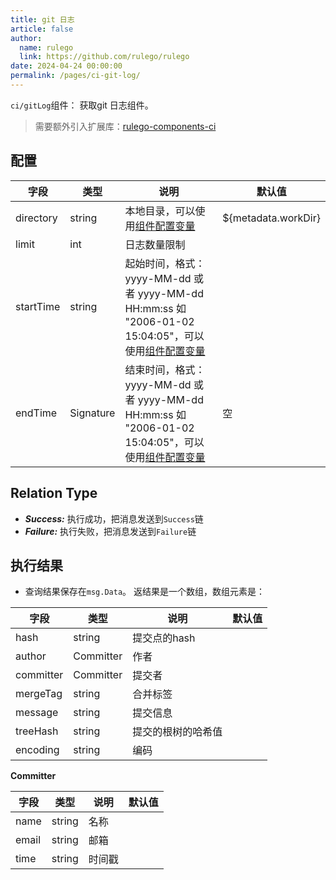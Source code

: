 ```yaml
---
title: git 日志
article: false
author: 
  name: rulego
  link: https://github.com/rulego/rulego
date: 2024-04-24 00:00:00
permalink: /pages/ci-git-log/
---
```


`ci/gitLog`组件：<Badge text="v0.29.0+"/> 获取git 日志组件。

>需要额外引入扩展库：[rulego-components-ci](https://github.com/rulego/rulego-components-ci)

## 配置

| 字段        | 类型        | 说明                                                                                             | 默认值                 |
|-----------|-----------|------------------------------------------------------------------------------------------------|---------------------|
| directory | string    | 本地目录，可以使用[组件配置变量](/pages/baa05c/)                                                              | ${metadata.workDir} |
| limit     | int       | 日志数量限制                                                                                         |                     |10
| startTime | string    | 起始时间，格式：yyyy-MM-dd 或者 yyyy-MM-dd HH:mm:ss 如 "2006-01-02 15:04:05"，可以使用[组件配置变量](/pages/baa05c/) |                     |
| endTime   | Signature | 结束时间，格式：yyyy-MM-dd 或者 yyyy-MM-dd HH:mm:ss 如 "2006-01-02 15:04:05"，可以使用[组件配置变量](/pages/baa05c/) | 空                   |

## Relation Type

- ***Success:*** 执行成功，把消息发送到`Success`链
- ***Failure:*** 执行失败，把消息发送到`Failure`链


## 执行结果

- 查询结果保存在`msg.Data`。 返结果是一个数组，数组元素是：

| 字段        | 类型        | 说明        | 默认值 |
|-----------|-----------|-----------|-----|
| hash      | string    | 提交点的hash  |     |
| author    | Committer | 作者        |     |
| committer | Committer | 提交者       |     |
| mergeTag  | string    | 合并标签      |     |
| message   | string    | 提交信息      |     |
| treeHash  | string    | 提交的根树的哈希值 |     |
| encoding  | string    | 编码        |     |

**Committer**

| 字段    | 类型     | 说明  | 默认值 |
|-------|--------|-----|-----|
| name  | string | 名称  |     |
| email | string | 邮箱  |     |
| time  | string | 时间戳 |     |

